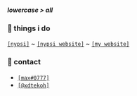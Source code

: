 ##### lowercase > all

### 🍪 things i do
[`[nypsi]`](https://github.com/tekoh/nypsi) ~ [`[nypsi website]`](https://github.com/nypsi/nypsi.github.io) ~ [`[my website]`](https://github.com/tekoh/tekoh.github.io)

### 🍒 contact
 - [`[max#0777]`](https://discord.gg/hJTDNST)
 - [`[@xdtekoh]`](https://twitter.com/xdtekoh)
